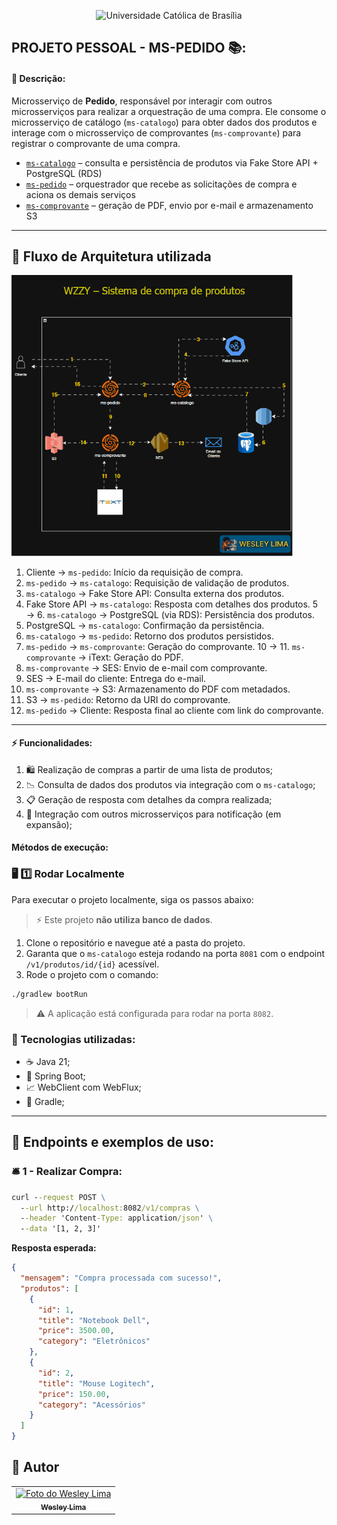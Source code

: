 <p align="center">
  <img src="https://iili.io/3FFO5cF.png" alt="Universidade Católica de Brasília">
</p>

## PROJETO PESSOAL - MS-PEDIDO  📚:

#### 📖 Descrição:
Microsserviço de **Pedido**, responsável por interagir com outros microsserviços para realizar a orquestração de uma compra. Ele consome o microsserviço de catálogo (`ms-catalogo`) para obter dados dos produtos e interage com o microsserviço de comprovantes (`ms-comprovante`) para registrar o comprovante de uma compra.

- [`ms-catalogo`](https://github.com/seu-usuario/ms-catalogo) – consulta e persistência de produtos via Fake Store API + PostgreSQL (RDS)
- [`ms-pedido`](https://github.com/seu-usuario/ms-pedido) – orquestrador que recebe as solicitações de compra e aciona os demais serviços
- [`ms-comprovante`](https://github.com/seu-usuario/ms-comprovante) – geração de PDF, envio por e-mail e armazenamento S3

---
## 🔁 Fluxo de Arquitetura utilizada

<img src="docs/arquitetura-fluxo.gif" alt="Fluxo da Arquitetura" width="450">

1. Cliente → `ms-pedido`: Início da requisição de compra.
2. `ms-pedido` → `ms-catalogo`: Requisição de validação de produtos.
3. `ms-catalogo` → Fake Store API: Consulta externa dos produtos.
4. Fake Store API → `ms-catalogo`: Resposta com detalhes dos produtos.
   5 → 6. `ms-catalogo` → PostgreSQL (via RDS): Persistência dos produtos.
7. PostgreSQL → `ms-catalogo`: Confirmação da persistência.
8. `ms-catalogo` → `ms-pedido`: Retorno dos produtos persistidos.
9. `ms-pedido` → `ms-comprovante`: Geração do comprovante.
   10 → 11. `ms-comprovante` → iText: Geração do PDF.
12. `ms-comprovante` → SES: Envio de e-mail com comprovante.
13. SES → E-mail do cliente: Entrega do e-mail.
14. `ms-comprovante` → S3: Armazenamento do PDF com metadados.
15. S3 → `ms-pedido`: Retorno da URI do comprovante.
16. `ms-pedido` → Cliente: Resposta final ao cliente com link do comprovante.
---


#### ⚡ Funcionalidades:
1. 🛍️ Realização de compras a partir de uma lista de produtos;
2. 📉 Consulta de dados dos produtos via integração com o `ms-catalogo`;
3. 📋 Geração de resposta com detalhes da compra realizada;
4. 📢 Integração com outros microsserviços para notificação (em expansão);

#### Métodos de execução:

### 🖥️ **1️⃣ Rodar Localmente**
Para executar o projeto localmente, siga os passos abaixo:

> ⚡ Este projeto **não utiliza banco de dados**.

1. Clone o repositório e navegue até a pasta do projeto.
2. Garanta que o `ms-catalogo` esteja rodando na porta `8081` com o endpoint `/v1/produtos/id/{id}` acessível.
3. Rode o projeto com o comando:

```sh
./gradlew bootRun
```

> ⚠ A aplicação está configurada para rodar na porta `8082`.

### 🔧 Tecnologias utilizadas:
- ☕ Java 21;
- 🍃 Spring Boot;
- 📈 WebClient com WebFlux;
- 📓 Gradle;

---

## 📌 Endpoints e exemplos de uso:

### 🛎️ 1 - Realizar Compra:
```cmd
curl --request POST \
  --url http://localhost:8082/v1/compras \
  --header 'Content-Type: application/json' \
  --data '[1, 2, 3]'
```
**Resposta esperada:**
```json
{
  "mensagem": "Compra processada com sucesso!",
  "produtos": [
    {
      "id": 1,
      "title": "Notebook Dell",
      "price": 3500.00,
      "category": "Eletrônicos"
    },
    {
      "id": 2,
      "title": "Mouse Logitech",
      "price": 150.00,
      "category": "Acessórios"
    }
  ]
}
```

## 🚊 Autor

<table>
  <tr>
    <td align="center">
      <a href="https://www.linkedin.com/in/wesley-lima-244405251/" title="Wesley Lima">
        <img src="https://media.licdn.com/dms/image/v2/D4D03AQEVAsL2UL6A0w/profile-displayphoto-shrink_400_400/profile-displayphoto-shrink_400_400/0/1721323972268?e=1746662400&v=beta&t=4_2RDPgz5FqJ2G-yRQk3y0vWMVRpSeAPKMAO7IOFXeE" width="100px;" alt="Foto do Wesley Lima"/><br>
        <sub>
          <b>Wesley Lima</b>
        </sub>
      </a>
    </td>
  </tr>
</table>

